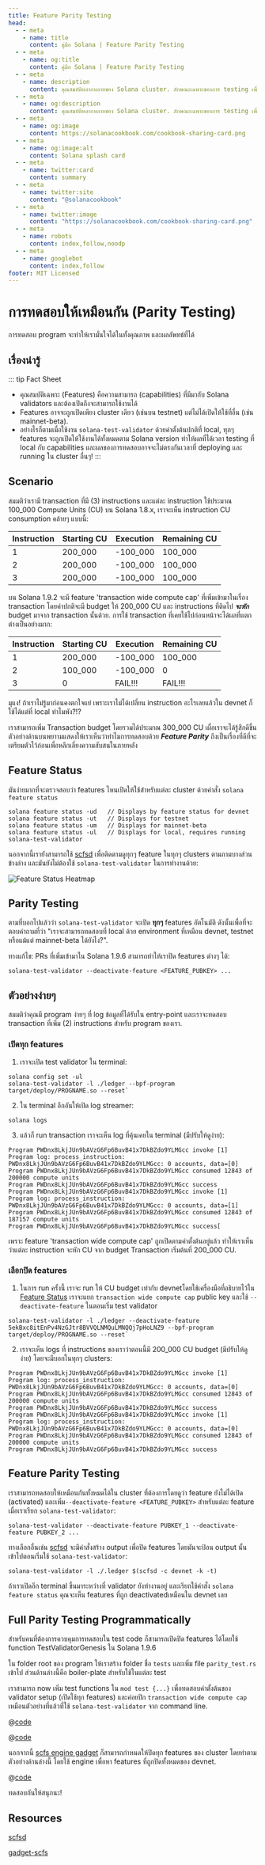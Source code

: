 ```yaml
---
title: Feature Parity Testing
head:
  - - meta
    - name: title
      content: คู่มือ Solana | Feature Parity Testing
  - - meta
    - name: og:title
      content: คู่มือ Solana | Feature Parity Testing
  - - meta
    - name: description
      content: คุณสมบัติหลากหลายของ Solana cluster. ลักษณะเฉพาะของการ testing เพื่อผลลัทธ์ที่แน่นอน
  - - meta
    - name: og:description
      content: คุณสมบัติหลากหลายของ Solana cluster. ลักษณะเฉพาะของการ testing เพื่อผลลัทธ์ที่แน่นอน
  - - meta
    - name: og:image
      content: https://solanacookbook.com/cookbook-sharing-card.png
  - - meta
    - name: og:image:alt
      content: Solana splash card
  - - meta
    - name: twitter:card
      content: summary
  - - meta
    - name: twitter:site
      content: "@solanacookbook"
  - - meta
    - name: twitter:image
      content: "https://solanacookbook.com/cookbook-sharing-card.png"
  - - meta
    - name: robots
      content: index,follow,noodp
  - - meta
    - name: googlebot
      content: index,follow
footer: MIT Licensed
---
```


# การทดสอบให้เหมือนกัน (Parity Testing)

การทดสอบ program จะทำให้เรามั่นใจได้ในทั้งคุณภาพ และผลลัพทธ์ที่ได้ 

## เรื่องน่ารู้

::: tip Fact Sheet
- คุณสมบัติเฉพาะ (Features) คือความสามารถ (capabilities) ที่มีมากับ Solana validators และต้องเปิดถึงจะสามารถใช้งานได้
- Features อาจจะถูกเปิดเพียง cluster เดียว (เช่นบน testnet) แต่ไม่ได้เปิดให้ใช้ที่อื่น (เช่น mainnet-beta).
- อย่างไรก็ตามเมื่อใช้งาน `solana-test-validator` ด้วยค่าตั้งต้นปกติที่ local, ทุกๆ features จะถูกเปิดให้ใช้งานได้ทั้งหมดตาม
Solana version ทำให้ผลที่ได้เวลา testing ที่ local กับ capabilities และผลของการทดสอบอาจจะไม่ตรงกันเวลาที่ deploying และ running ใน cluster อื่นๆ!
:::

## Scenario
สมมติว่าเรามี transaction ที่มี (3) instructions และแต่ละ instruction ใช้ประมาณ 100_000 Compute Units (CU) บน Solana 1.8.x, เราจะเห็น instruction CU consumption คล้ายๆ แบบนี้:

| Instruction | Starting CU | Execution | Remaining CU|
| - | - | - | - |
| 1 | 200_000 | -100_000| 100_000
| 2 | 200_000 | -100_000| 100_000
| 3 | 200_000 | -100_000| 100_000

บน Solana 1.9.2 จะมี feature 'transaction wide compute cap' ที่เพิ่มเข้ามาในเรื่อง transaction โดยค่าปกติจะมี budget ให้ 200_000 CU และ  instructions ที่ติดไป **_จะหัก_** budget มาจาก transaction นั้นด้วย. การใช้ transaction ที่เคยใช้ไปก่อนหน้าจะได้ผลที่แตกต่างเป็นอย่างมาก:

| Instruction | Starting CU | Execution | Remaining CU|
| - | - | - | - |
| 1 | 200_000 | -100_000| 100_000
| 2 | 100_000 | -100_000| 0
| 3 | 0 | FAIL!!! | FAIL!!!

มุแง! ถ้าเราไม่รู้มาก่อนคงตกใจแย่ เพราะเราไม่ได้เปลี่ยน instruction อะไรเลยแล้วใน devnet ก็ใช้ได้แต่ที่ local ทำไมพัง?!?

เราสามารถเพิ่ม Transaction budget โดยรวมได้ประมาณ 300_000 CU เผื่อเราจะได้รู้สึกดีขึ้น ตัวอย่างด้านบนพยาามแสดงให้เราเห็นว่าทำไมการทดสอบด้วย **_Feature Parity_** ถึงเป็นเรื่องที่ดีที่จะเตรียมตัวไว้ก่อนเพื่อหลีกเลี่ยงความสับสนในภายหลัง

## Feature Status
มันง่ายมากที่จะตรวจสอบว่า features ไหนเปิดให้ใช้สำหรับแต่ละ cluster ด้วยคำสั่ง `solana feature status`
```console
solana feature status -ud   // Displays by feature status for devnet
solana feature status -ut   // Displays for testnet
solana feature status -um   // Displays for mainnet-beta
solana feature status -ul   // Displays for local, requires running solana-test-validator
```

นอกจากนี้เรายังสามารถใช้ [scfsd](#resources) เพื่อติดตามดูทุกๆ feature ในทุกๆ clusters ตามภามบางส่วนข้างล่าง และมันยังไม่ต้องใช้ `solana-test-validator` ในการทำงานด้วย:

<img src="./feature-parity-testing/scfsd.png" alt="Feature Status Heatmap">

## Parity Testing
ตามที่บอกไปแล้วว่า `solana-test-validator` จะเปิด **ทุกๆ** features อัตโนมัติ
ดังนั้นเพื่อที่จะตอบคำถามที่ว่า "เราจะสามารถทดสอบที่ local ด้วย environment ที่เหมือน devnet, testnet หรือแม้แต่ mainnet-beta ได้ยังไง?".

ทางแก้ไข: PRs ที่เพิ่มเข้ามาใน Solana 1.9.6 สามารถทำให้เราปิด features ต่างๆ ได้:

```console
solana-test-validator --deactivate-feature <FEATURE_PUBKEY> ...
```

## ตัวอย่างง่ายๆ
สมมติว่าคุณมี program ง่ายๆ ที่ log ข้อมูลที่ได้รับใน entry-point และเราจะทดสอบ transaction ที่เพิ่ม (2) instructions สำหรับ program ของเรา.

### เปิดทุก features
1. เราจะเปิด test validator ใน terminal:

```console
solana config set -ul
solana-test-validator -l ./ledger --bpf-program target/deploy/PROGNAME.so --reset`
```

2. ใน terminal อีกอันให้เปิด log streamer:
```console
solana logs
```

3. แล้วก็ run transaction เราจะเห็น log ที่คุ้นเคยใน terminal (มีปรับให้ดูง่าย):
```console
Program PWDnx8LkjJUn9bAVzG6Fp6BuvB41x7DkBZdo9YLMGcc invoke [1]
Program log: process_instruction: PWDnx8LkjJUn9bAVzG6Fp6BuvB41x7DkBZdo9YLMGcc: 0 accounts, data=[0]
Program PWDnx8LkjJUn9bAVzG6Fp6BuvB41x7DkBZdo9YLMGcc consumed 12843 of 200000 compute units
Program PWDnx8LkjJUn9bAVzG6Fp6BuvB41x7DkBZdo9YLMGcc success
Program PWDnx8LkjJUn9bAVzG6Fp6BuvB41x7DkBZdo9YLMGcc invoke [1]
Program log: process_instruction: PWDnx8LkjJUn9bAVzG6Fp6BuvB41x7DkBZdo9YLMGcc: 0 accounts, data=[1]
Program PWDnx8LkjJUn9bAVzG6Fp6BuvB41x7DkBZdo9YLMGcc consumed 12843 of 187157 compute units
Program PWDnx8LkjJUn9bAVzG6Fp6BuvB41x7DkBZdo9YLMGcc success[
```
เพราะ feature 'transaction wide compute cap' ถูกเปิดตามค่าตั้งต้นอยู่แล้ว ทำให้เราเห็นว่าแต่ละ instruction จะหัก CU จาก budget Transaction เริ่มต้นที่ 200_000 CU.

### เลือกปิด features
1. ในการ run ครั้งนี้ เราจะ run ให้ CU budget เท่ากับ devnetโดยใช้เครื่องมือที่อธิบายไว้ใน [Feature Status](#feature-status) เราจะแยก `transaction wide compute cap` public key และใช้ `--deactivate-feature` ในตอนเริ่ม test validator

```console
solana-test-validator -l ./ledger --deactivate-feature 5ekBxc8itEnPv4NzGJtr8BVVQLNMQuLMNQQj7pHoLNZ9 --bpf-program target/deploy/PROGNAME.so --reset`
```
2. เราจะเห็น logs ที่ instructions ของเราว่าตอนนี้มี 200_000 CU budget (มีปรับให้ดูง่าย) โดยจะมีบอกในทุกๆ clusters:
```console
Program PWDnx8LkjJUn9bAVzG6Fp6BuvB41x7DkBZdo9YLMGcc invoke [1]
Program log: process_instruction: PWDnx8LkjJUn9bAVzG6Fp6BuvB41x7DkBZdo9YLMGcc: 0 accounts, data=[0]
Program PWDnx8LkjJUn9bAVzG6Fp6BuvB41x7DkBZdo9YLMGcc consumed 12843 of 200000 compute units
Program PWDnx8LkjJUn9bAVzG6Fp6BuvB41x7DkBZdo9YLMGcc success
Program PWDnx8LkjJUn9bAVzG6Fp6BuvB41x7DkBZdo9YLMGcc invoke [1]
Program log: process_instruction: PWDnx8LkjJUn9bAVzG6Fp6BuvB41x7DkBZdo9YLMGcc: 0 accounts, data=[0]
Program PWDnx8LkjJUn9bAVzG6Fp6BuvB41x7DkBZdo9YLMGcc consumed 12843 of 200000 compute units
Program PWDnx8LkjJUn9bAVzG6Fp6BuvB41x7DkBZdo9YLMGcc success
```

## Feature Parity Testing
เราสามารถทดสอบให้เหมือนกันทั้งหมดได้ใน cluster ที่ต้องการโดยดูว่า feature ยังไม่ได้เปิด (activated) และเพิ่ม`--deactivate-feature <FEATURE_PUBKEY>` สำหรับแต่ละ feature เมื่อเราเรียก `solana-test-validator`:
```console
solana-test-validator --deactivate-feature PUBKEY_1 --deactivate-feature PUBKEY_2 ...
```

ทางเลือกอื่นเช่น [scfsd](#resources) จะมีคำสั่งสร้าง output เพื่อปิด features โดยมันจะป้อน output นั้นเข้าไปตอนเริ่มใช้ `solana-test-validator`:
```console
solana-test-validator -l ./.ledger $(scfsd -c devnet -k -t)
```
ถ้าเราเปิดอีก terminal ขึ้นมาระหว่างที่ validator ยังทำงานอยู่ และเรียกใช้คำสั่ง `solana feature status` คุณจะเห็น features ที่ถูก deactivatedเหมือนใน devnet เลย

## Full Parity Testing Programmatically
สำหรับคนที่ต้องการควบคุมการทดสอบใน test code ก็สามารถเปิดปิด features ได้โดยใช้ function TestValidatorGenesis ใน Solana 1.9.6

ใน folder root ของ program ให้เราสร้าง folder ชื่อ `tests` และเพิ่ม file `parity_test.rs` เข้าไป ส่วนด้านล่างนี้คือ boiler-plate สำหรับใช้ในแต่ละ test

<SolanaCodeGroup>
  <SolanaCodeGroupItem title="Test Boiler Plate" active>

  <template v-slot:default>

@[code](@/code/feature-parity-testing/preamble.rs)

  </template>

  <template v-slot:preview>

@[code](@/code/feature-parity-testing/preamble_short.rs)

  </template>

  </SolanaCodeGroupItem>

</SolanaCodeGroup>

เราสามารถ now เพิ่ม test functions ใน `mod test {...}` เพื่อทดสอบค่าตั้งต้นของ validator setup (เปิดใช้ทุก features) และค่อยปิก `transaction wide compute cap` เหมือนตัวอย่างที่แล้วที่ใช้ `solana-test-validator` จาก command line.

<CodeGroup>
  <CodeGroupItem title="All Features Test">

  @[code](@/code/feature-parity-testing/deactivate_one.rs)

  </CodeGroupItem>

  <CodeGroupItem title="Disable Tx CU Test" active>

  @[code](@/code/feature-parity-testing/deactivate_two.rs)

  </CodeGroupItem>

</CodeGroup>

นอกจากนี้ [scfs engine gadget](#resources) ก็สามารถกำหนดให้ปิดทุก features ของ cluster โดยทำตามตัวอย่างด้านล่างนี้ โดยใช้ engine เพื่อหา features ที่ถูกปิดทั้งหมดของ devnet.

<CodeGroup>
  <CodeGroupItem title="Devnet Parity">

  @[code](@/code/feature-parity-testing/deactivate_scfs.rs)

  </CodeGroupItem>

</CodeGroup>


ทดสอบกันให้สนุกนะ!


## Resources
[scfsd](https://github.com/FrankC01/solana-gadgets/tree/main/rust/scfsd)

[gadget-scfs](https://github.com/FrankC01/solana-gadgets/tree/main/rust/gadgets-scfs)
